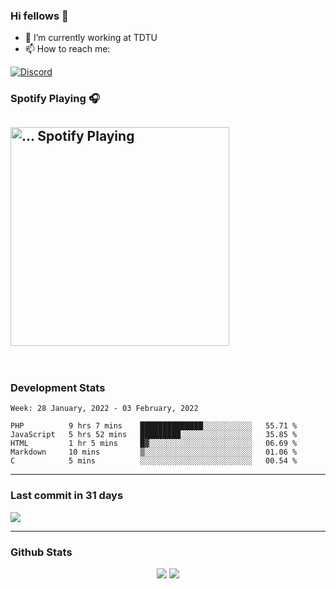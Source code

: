 ### Hi fellows 👋

- 🔭 I’m currently working at TDTU
- 📫 How to reach me:
<a href = "https://discordapp.com/users/517725152327499806">
  <img align="center" src="https://discord.c99.nl/widget/theme-4/517725152327499806.png" alt="Discord"/>
</a>


### Spotify Playing 🎧
[<img src="https://spotify-readme-git-master-maoleng.vercel.app/api/spotify-playing" alt="... Spotify Playing" width="350" />](https://open.spotify.com/user/jo3t0sjswxmpet9c67mq6qph3)
---
<br>

### Development Stats
<!--START_SECTION:waka-->
```text
Week: 28 January, 2022 - 03 February, 2022

PHP          9 hrs 7 mins    ██████████████░░░░░░░░░░░   55.71 % 
JavaScript   5 hrs 52 mins   █████████░░░░░░░░░░░░░░░░   35.85 % 
HTML         1 hr 5 mins     █▓░░░░░░░░░░░░░░░░░░░░░░░   06.69 % 
Markdown     10 mins         ▒░░░░░░░░░░░░░░░░░░░░░░░░   01.06 % 
C            5 mins          ░░░░░░░░░░░░░░░░░░░░░░░░░   00.54 % 
```
<!--END_SECTION:waka-->

---
### Last commit in 31 days
<img src = "https://activity-graph.herokuapp.com/graph?username=maoleng&theme=react-dark">

---
### Github Stats
<p align = "center">
  <img src = "https://github-readme-stats.vercel.app/api?username=maoleng&theme=radical&line_height=27">
  <img src = "https://github-readme-stats.vercel.app/api/top-langs/?username=maoleng&count_private=true&theme=radical&langs_count=3">
</p>
